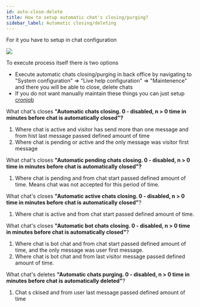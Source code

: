 ```yaml
---
id: auto-close-delete
title: How to setup automatic chat's closing/purging?
sidebar_label: Automatic closing/deleting
---
```


For it you have to setup in chat configuration

![](https://livehelperchat.com/var/media/images/closing.png)

To execute process itself there is two options

 * Execute automatic chats closing/purging in back office by navigating to "System configuration" => "Live help configuration" => "Maintenence" and there you will be able to close, delete chats
 * If you do not want manually maintain these things you can just setup [cronjob](development/cronjob.md)

What chat's closes **"Automatic chats closing. 0 - disabled, n > 0 time in minutes before chat is automatically closed"?**

1. Where chat is active and visitor has send more than one message and from hist last message passed defined amount of time
2. Where chat is pending or active and the only message was visitor first message

What chat's closes **"Automatic pending chats closing. 0 - disabled, n > 0 time in minutes before chat is automatically closed"?**

1. Where chat is pending and from chat start passed defined amount of time. Means chat was not accepted for this period of time.

What chat's closes **"Automatic active chats closing. 0 - disabled, n > 0 time in minutes before chat is automatically closed"**?

1. Where chat is active and from chat start passed defined amount of time.

What chat's closes **"Automatic bot chats closing. 0 - disabled, n > 0 time in minutes before chat is automatically closed"**?

1. Where chat is bot chat and from chat start passed defined amount of time, and the only message was user first message.
2. Where chat is bot chat and from last visitor message passed defined amount of time.

What chat's deletes **"Automatic chats purging. 0 - disabled, n > 0 time in minutes before chat is automatically deleted"**?

1.  Chat s ckised and from user last message passed defined amount of time